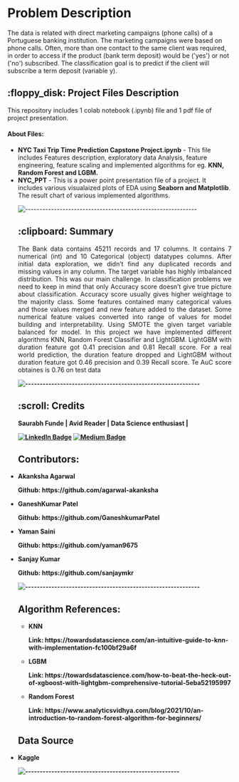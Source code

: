 
# Problem Description
The data is related with direct marketing campaigns (phone calls) of a Portuguese banking institution. The marketing campaigns were based on phone calls. Often, more than one contact to the same client was required, in order to access if the product (bank term deposit) would be ('yes') or not ('no') subscribed. The classification goal is to predict if the client will subscribe a term deposit (variable y).

<h2> :floppy_disk: Project Files Description</h2>

<p>This repository includes 1 colab notebook (.ipynb) file and 1 pdf file of project presentation. </p>
<h4>About Files:</h4>
<ul>
<li><b>NYC Taxi Trip Time Prediction Capstone Project.ipynb</b> - This file includes Features description, exploratory data Analysis, feature engineering, feature scaling and implemented algorithms for eg. <b>KNN, Random Forest and LGBM.</b></li> 
 <li><b>NYC_PPT</b> -  This is a power point presentation file of a project. It includes various visualaized plots of EDA using <b>Seaborn and Matplotlib</b>. The result chart of various implemented algorithms.</li>
  

![------------------------------------------------------------](https://raw.githubusercontent.com/andreasbm/readme/master/assets/lines/rainbow.png)

<h2> :clipboard: Summary</h2>
<p align="justify">The Bank data contains 45211 records and 17 columns. It contains 7 numerical (int) and 10 Categorical (object) datatypes columns. After initial data exploration, we didn’t find any duplicated records and missing values in any column. The target variable has highly imbalanced distribution. This was our main challenge. In classification problems we need to keep in mind that only Accuracy score doesn’t give true picture about classification. Accuracy score usually
gives higher weightage to the majority class. Some features contained many categorical values and those values merged and new feature added to the dataset. Some numerical feature values converted into range of values for model building and interpretability. Using SMOTE the given target variable balanced for model. In this project we have implemented different algorithms KNN, Random Forest Classifier and LightGBM. LightGBM with duration feature got 0.41 precision and 0.81 Recall score. For a real world prediction, the duration feature dropped and LightGBM without duration feature got 0.46 precision and 0.39 Recall score. Te AuC score obtaines is 0.76 on test data<b/></p>

![------------------------------------------------------------](https://raw.githubusercontent.com/andreasbm/readme/master/assets/lines/rainbow.png)

<!-- CREDITS -->
<h2 id="credits"> :scroll: Credits</h2>

Saurabh Funde  | Avid Reader | Data Science enthusiast |

[![LinkedIn Badge](https://img.shields.io/badge/LinkedIn-0077B5?style=for-the-badge&logo=linkedin&logoColor=white)](https://www.linkedin.com/in/yamansaini14/)
[![Medium Badge](https://img.shields.io/badge/Medium-1DA1F2?style=for-the-badge&logo=medium&logoColor=white)](https://medium.com/@ys726507)

 <h2>Contributors:</h2>
  <li><p>Akanksha Agarwal</p>
      <p>Github: https://github.com/agarwal-akanksha</p>
  <li><p>GaneshKumar Patel</p>
      <p>Github: https://github.com/GaneshkumarPatel</p>
  <li><p>Yaman Saini</p>
      <p>Github: https://github.com/yaman9675</p>
  <li><p>Sanjay Kumar</p>
      <p>Github: https://github.com/sanjaymkr</p>
   

![------------------------------------------------------------](https://raw.githubusercontent.com/andreasbm/readme/master/assets/lines/rainbow.png)
<h2>Algorithm References:</h2>
<ul>
  <li><p>KNN</p>
      <p>Link: https://towardsdatascience.com/an-intuitive-guide-to-knn-with-implementation-fc100bf29a6f</p>
  </li>
  <li><p>LGBM</p>
      <p>Link: https://towardsdatascience.com/how-to-beat-the-heck-out-of-xgboost-with-lightgbm-comprehensive-tutorial-5eba52195997</p>
  </li>
  <li><p>Random Forest</p>
      <p>Link: https://www.analyticsvidhya.com/blog/2021/10/an-introduction-to-random-forest-algorithm-for-beginners/</p>
  </li>
</ul>
 
 <h2>Data Source</h2>
  <li><p>Kaggle</p>

![-----------------------------------------------------](https://raw.githubusercontent.com/andreasbm/readme/master/assets/lines/rainbow.png)
